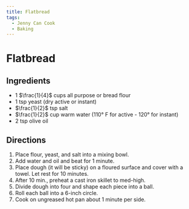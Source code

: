 ```yaml
---
title: Flatbread
tags:
  - Jenny Can Cook
  - Baking
---
```


# Flatbread

## Ingredients
- 1 $\frac{1}{4}$ cups all purpose or bread flour
- 1 tsp yeast (dry active or instant)
- $\frac{1}{2}$ tsp salt
- $\frac{1}{2}$ cup warm water (110° F for active - 120° for instant)
- 2 tsp olive oil

## Directions
1. Place flour, yeast, and salt into a mixing bowl.
2. Add water and oil and beat for 1 minute.
3. Place dough (it will be sticky) on a floured surface and cover with a towel. Let rest for 10 minutes.
4. After 10 min., preheat a cast iron skillet to med-high.
5. Divide dough into four and shape each piece into a ball.
6. Roll each ball into a 6-inch circle.
7. Cook on ungreased hot pan about 1 minute per side.

